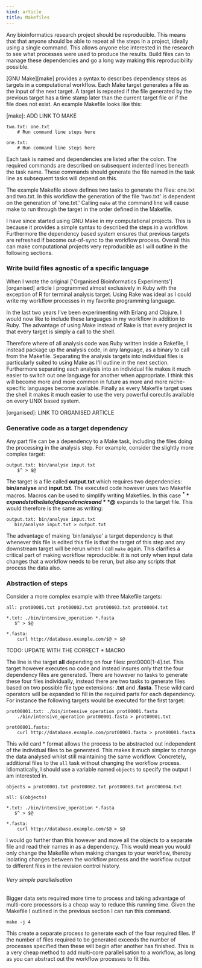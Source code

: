 ```yaml
---
kind: article
title: Makefiles
---
```


Any bioinformatics research project should be reproducible. This means that
that anyone should be able to repeat all the steps in a project, ideally using
a single command. This allows anyone else interested in the research to see
what processes were used to produce the results. Build files can to manage
these dependencies and go a long way making this reproducibility possible.

[GNU Make][make] provides a syntax to describes dependency steps as targets in
a computational workflow. Each Make target generates a file as the input of the
next target. A target is repeated if the file generated by the previous target
has a time stamp later than the current target file or if the file does not
exist. An example Makefile looks like this:

[make]: ADD LINK TO MAKE

    two.txt: one.txt
        # Run command line steps here

    one.txt:
        # Run command line steps here

Each task is named and dependencies are listed after the colon. The required
commands are described on subsequent indented lines beneath the task name.
These commands should generate the file named in the task line as subsequent
tasks will depend on this.

The example Makefile above defines two tasks to generate the files: one.txt and
two.txt. In this workflow the generation of the file 'two.txt' is dependent on
the generation of 'one.txt.' Calling `make` at the command line will cause make
to run through the target in the order defined in the Makefile.

I have since started using GNU Make in my computational projects. This is
because it provides a simple syntax to described the steps in a workflow.
Furthermore the dependency based system ensures that previous targets are
refreshed if become out-of-sync to the workflow process. Overall this can make
computational projects very reproducible as I will outline in the following
sections.

### Write build files agnostic of a specific language

When I wrote the original ['Organised Bioinformatics Experiments'][organised]
article I programmed almost exclusively in Ruby with the exception of R for
terminal analysis target. Using Rake was ideal as I could write my workflow
processes in my favorite programming language.

In the last two years I've been experimenting with Erlang and Clojure. I would
now like to include these languages in my workflow in addition to Ruby. The
advantage of using Make instead of Rake is that every project is that every
target is simply a call to the shell.

Therefore where of all analysis code was Ruby written inside a Rakefile, I
instead package up the analysis code, in any language, as a binary to call from
the Makefile. Separating the analysis targets into individual files is
particularly suited to using Make as I'll outline in the next section.
Furthermore separating each analysis into an individual file makes it much
easier to switch out one language for another when appropriate. I think this
will become more and more common in future as more and more niche-specific
languages become available. Finally as every Makefile target uses the shell it
makes it much easier to use the very powerful coreutils available on every UNIX
based system.

[organised]: LINK TO ORGANISED ARTICLE

### Generative code as a target dependency

Any part file can be a dependency to a Make task, including the files doing the
processing in the analysis step. For example, consider the slightly more complex
target:

    output.txt: bin/analyse input.txt
        $^ > $@

The target is a file called **output.txt** which requires two dependencies:
**bin/analyse** and **input.txt**. The executed code however uses two Makefile
macros. Macros can be used to simplify writing Makefiles. In this case **$^**
expands to the list of dependencies and **$@** expands to the target file. This
would therefore is the same as writing:

    output.txt: bin/analyse input.txt
       bin/analyse input.txt > output.txt

The advantage of making 'bin/analyse' a target dependency is that whenever this
file is edited this file is that the target of this step and any downstream
target will be rerun when I call `make` again. This clarifies a critical part of
making workflow reproducible: it is not only when input data changes that a
workflow needs to be rerun, but also any scripts that process the data also.

### Abstraction of steps

Consider a more complex example with three Makefile targets:

    all: prot00001.txt prot00002.txt prot00003.txt prot00004.txt

    *.txt: ./bin/intensive_operation *.fasta
       $^ > $@

    *.fasta:
        curl http://database.example.com/$@ > $@

TODO: UPDATE WITH THE CORRECT * MACRO

The line is the target **all** depending on four files: prot0000[1-4].txt. This
target however executes no code and instead insures only that the four
dependency files are generated. There are however no tasks to generate these
four files individually, instead there are two tasks to generate files based on
two possible file type extensions: **.txt** and **.fasta**. These wild card
operators will be expanded to fill in the required parts for each dependency.
For instance the following targets would be executed for the first target:

    prot00001.txt: ./bin/intensive_operation prot00001.fasta
        ./bin/intensive_operation prot00001.fasta > prot00001.txt

    prot00001.fasta:
        curl http://database.example.com/prot00001.fasta > prot00001.fasta

This wild card \* format allows the process to be abstracted out independent of
the individual files to be generated. This makes it much simpler to change the
data analysed whilst still maintaining the same workflow. Concretely,
additional files to the `all` task without changing the workflow process.
Idiomatically, I should use a variable named `objects` to specify the output I
am interested in.

    objects = prot00001.txt prot00002.txt prot00003.txt prot00004.txt

    all: $(objects)

    *.txt: ./bin/intensive_operation *.fasta
       $^ > $@

    *.fasta:
        curl http://database.example.com/$@ > $@

I would go further than this however and move all the objects to a separate
file and read their names in as a dependency. This would mean you would only
change the Makefile when making changes to your workflow, thereby isolating
changes between the workflow process and the workflow output to different files
in the revision control history.

###### Very simple parallelisation

Bigger data sets required more time to process and taking advantage of multi-core
processors is a cheap way to reduce this running time. Given the Makefile I
outlined in the previous section I can run this command.

  `make -j 4`

This create a separate process to generate each of the four required files. If
the number of files required to be generated exceeds the number of processes
specified then these will begin after another has finished. This is a very
cheap method to add multi-core parallelisation to a workflow, as long as you can
abstract out the workflow processes to fit this.
